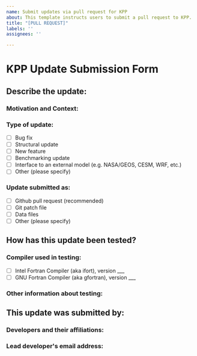 ```yaml
---
name: Submit updates via pull request for KPP
about: This template instructs users to submit a pull request to KPP.
title: "[PULL REQUEST]"
labels: ''
assignees: ''

---
```


# KPP Update Submission Form

## Describe the update:

### Motivation and Context:
<!--- Why is this change required?  What problem does it solve? -->

### Type of update:
<!--- What types of changes does your code introduce?  Place an `x` in all the boxes that apply: -->
* [ ] Bug fix
* [ ] Structural update
* [ ] New feature
* [ ] Benchmarking update
* [ ] Interface to an external model (e.g. NASA/GEOS, CESM, WRF, etc.)
* [ ] Other (please specify)

### Update submitted as:
<!--- Place an `x` in the box that best applies: -->
* [ ] Github pull request (recommended)
* [ ] Git patch file
* [ ] Data files
* [ ] Other (please specify)

## How has this update been tested?
<!--- Please describe in detail how you tested your changes. -->

### Compiler used in testing:
<!--- Place an `x` in all the boxes that apply and write the compiler version number -->
* [ ] Intel Fortran Compiler (aka ifort), version ___
* [ ] GNU Fortran Compiler (aka gfortran), version ___

### Other information about testing:
<!--- Please specify any other pertinent information about how this update was tested -->
<!--- or the computational environment in which testing was done. --->

## This update was submitted by:

### Developers and their affiliations:
<!--- e,g, Jane Smith (Institution X) -->

### Lead developer's email address:
<!--- e.g. janesmith@myemailaddress.com -->
